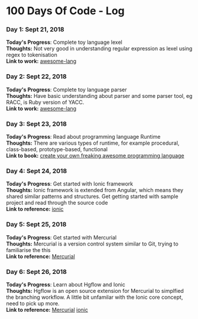 # 100 Days Of Code - Log

### Day 1: Sept 21, 2018
**Today's Progress**: Complete toy language lexel <br>
**Thoughts:** Not very good in understanding regular expression as lexel using regex to tokenisation <br>
**Link to work:** [awesome-lang](https://github.com/WLun001/awesome-lang) <br>

### Day 2: Sept 22, 2018
**Today's Progress**: Complete toy language parser <br>
**Thoughts:** Have basic understanding about parser and some parser tool, eg RACC, is Ruby version of YACC. <br>
**Link to work:** [awesome-lang](https://github.com/WLun001/awesome-lang) <br>

### Day 3: Sept 23, 2018
**Today's Progress**: Read about programming language Runtime <br>
**Thoughts:** There are various types of runtime, for example procedural, class-based, prototype-based, functional <br>
**Link to book:** [create your own freaking awesome programming language](http://createyourproglang.com/) <br>

### Day 4: Sept 24, 2018
**Today's Progress**: Get started with Ionic framework <br>
**Thoughts:** Ionic framework is extended from Angular, which means they shared similar patterns and structures. Get getting started with sample project and read through the source code <br>
**Link to reference:** [ionic](https://ionicframework.com/docs/intro/tutorial/) <br>

### Day 5: Sept 25, 2018
**Today's Progress**: Get started with Mercurial <br>
**Thoughts:** Mercurial is a version control system similar to Git, trying to familiarise the this<br>
**Link to reference:** [Mercurial](https://www.mercurial-scm.org/) <br>

### Day 6: Sept 26, 2018
**Today's Progress**: Learn about Hgflow and Ionic<br>
**Thoughts:** Hgflow is an open source extension for Mercurial to simplfied the branching workflow. A little bit unfamilar with the Ionic core concept, need to pick up more. <br>
**Link to reference:** [Mercurial](https://www.mercurial-scm.org/) [ionic](https://ionicframework.com/docs/intro/tutorial/)  <br>

